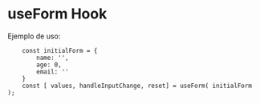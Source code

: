 # useForm Hook

Ejemplo de uso:
```
    const initialForm = {
        name: '',
        age: 0,
        email: ''
    }
    const [ values, handleInputChange, reset] = useForm( initialForm );

```